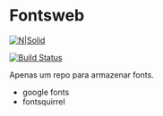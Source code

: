 # Fontsweb

[![N|Solid](https://i.ibb.co/Bj4prWz/bot-o-blog-jonathabarbosa.png)](https://jonathabarbosa.com/)

[![Build Status](https://travis-ci.org/joemccann/dillinger.svg?branch=master)](https://travis-ci.org/joemccann/dillinger)

Apenas um repo para armazenar fonts.

  - google fonts 
  - fontsquirrel
  
